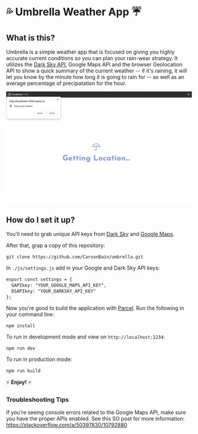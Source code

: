 # 💦 Umbrella Weather App ☔

## What is this?

Umbrella is a simple weather app that is focused on giving you highly accurate current conditions so you can plan your rain-wear strategy. It utilizes the [Dark Sky API](https://darksky.net/dev), Google Maps API and the browser Geolocation API to show a quick summary of the current weather -- if it's raining, it will let you know by the minute how long it is going to rain for -- as well as an average percentage of precipatation for the hour.

![](umbrella-demo.gif)


## How do I set it up?

You'll need to grab unique API keys from [Dark Sky](https://darksky.net/dev) and [Google Maps](https://developers.google.com/maps/documentation/javascript/get-api-key).

After that, grap a copy of this repository:

```
git clone https://github.com/CarsonBain/umbrella.git
```

In `./js/settings.js` add in your Google and Dark Sky API keys:

```
export const settings = {
  GAPIkey: "YOUR_GOOGLE_MAPS_API_KEY",
  DSAPIkey: "YOUR_DARKSKY_API_KEY"
};
```

Now you're good to build the application with [Parcel](https://github.com/parcel-bundler/parcel). Run the following in your command line:

```
npm install
```

To run in development mode and view on `http://localhost:1234`:

```
npm run dev
```

To run in production mode:

```
npm run build
```

⚡ **Enjoy!** ⚡

### Troubleshooting Tips

If you're seeing console errors related to the Google Maps API, make sure you have the proper APIs enabled. See this SO post for more information: https://stackoverflow.com/a/50397830/10792880
